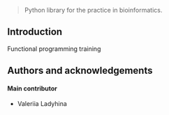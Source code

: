 > Python library for the practice in bioinformatics.

## Introduction
Functional programming training

## Authors and acknowledgements
#### Main contributor
* Valeriia Ladyhina

